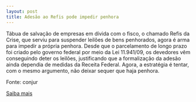 ```yaml
---
layout: post
title: Adesão ao Refis pode impedir penhora
---
```

<p>Tábua de salvação de empresas em dívida com o fisco, o chamado Refis da Crise, que serviu para suspender leilões de bens penhorados, agora é arma para impedir a própria penhora. Desde que o parcelamento de longo prazo foi criado pelo governo federal por meio da Lei 11.941/09, os devedores vêm conseguindo deter os leilões, justificando que a formalização da adesão ainda dependia de medidas da Receita Federal. Agora, a estratégia é tentar, com o mesmo argumento, não deixar sequer que haja penhora.</p><p>Fonte: conjur</p><p><a href="http://www.conjur.com.br/2009-out-11/advogados-simples-adesao-refis-impeca-penhora-bens" target="_blank">Saiba mais </a></p>

